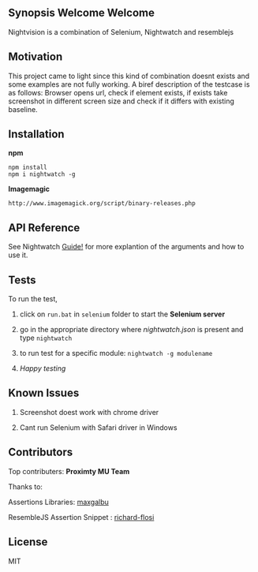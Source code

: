 ## Synopsis Welcome Welcome

Nightvision is a combination of Selenium, Nightwatch and resemblejs

## Motivation

This project came to light since this kind of combination doesnt exists and some examples are not fully working.
A biref description of the testcase is as follows: Browser opens url, check if element exists, if exists take screenshot in different screen size and check if it differs with existing baseline.
## Installation
**npm**

```
npm install
npm i nightwatch -g
```

**Imagemagic**

```
http://www.imagemagick.org/script/binary-releases.php
```

## API Reference

See Nightwatch [Guide!](http://nightwatchjs.org/guide) for more explantion of the arguments and how to use it.


## Tests

To run the test,

1. click on `run.bat` in `selenium` folder to start the **Selenium server**

2. go in the appropriate directory where *nightwatch.json* is present and type `nightwatch`

3. to run test for a specific module: `nightwatch -g modulename`

4. *Happy testing*


## Known Issues

1. Screenshot doest work with chrome driver

2. Cant run Selenium with Safari driver in Windows


## Contributors

Top contributers: **Proximty MU Team**

Thanks to:

Assertions Libraries: [maxgalbu](https://github.com/maxgalbu/nightwatch-custom-commands-assertions)

ResembleJS Assertion Snippet : [richard-flosi](https://gist.github.com/richard-flosi)

## License

MIT
